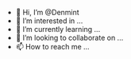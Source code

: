 - 👋 Hi, I’m @Denmint
- 👀 I’m interested in ...
- 🌱 I’m currently learning ...
- 💞️ I’m looking to collaborate on ...
- 📫 How to reach me ...

<!---
Denmint/Denmint is a ✨ special ✨ repository because its `README.md` (this file) appears on your GitHub profile.
You can click the Preview link to take a look at your changes.
--->
